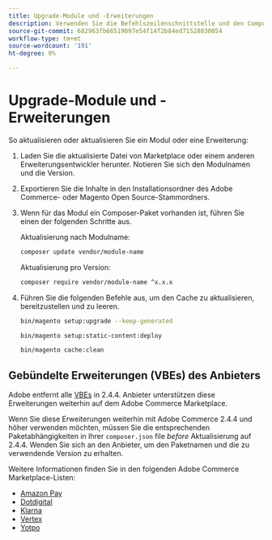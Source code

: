 ```yaml
---
title: Upgrade-Module und -Erweiterungen
description: Verwenden Sie die Befehlszeilenschnittstelle und den Composer, um Adobe Commerce- und Magento Open Source-Module und -Erweiterungen zu aktualisieren.
source-git-commit: 682963fb66519097e54f14f2b84ed71528030054
workflow-type: tm+mt
source-wordcount: '191'
ht-degree: 0%

---
```



# Upgrade-Module und -Erweiterungen

So aktualisieren oder aktualisieren Sie ein Modul oder eine Erweiterung:

1. Laden Sie die aktualisierte Datei von Marketplace oder einem anderen Erweiterungsentwickler herunter. Notieren Sie sich den Modulnamen und die Version.

1. Exportieren Sie die Inhalte in den Installationsordner des Adobe Commerce- oder Magento Open Source-Stammordners.

1. Wenn für das Modul ein Composer-Paket vorhanden ist, führen Sie einen der folgenden Schritte aus.

   Aktualisierung nach Modulname:

   ```bash
   composer update vendor/module-name
   ```

   Aktualisierung pro Version:

   ```bash
   composer require vendor/module-name ^x.x.x
   ```

1. Führen Sie die folgenden Befehle aus, um den Cache zu aktualisieren, bereitzustellen und zu leeren.

   ```bash
   bin/magento setup:upgrade --keep-generated
   ```

   ```bash
   bin/magento setup:static-content:deploy
   ```

   ```bash
   bin/magento cache:clean
   ```

## Gebündelte Erweiterungen (VBEs) des Anbieters

Adobe entfernt alle [VBEs](https://devdocs.magento.com/extensions/vendor/) in 2.4.4. Anbieter unterstützen diese Erweiterungen weiterhin auf dem Adobe Commerce Marketplace.

Wenn Sie diese Erweiterungen weiterhin mit Adobe Commerce 2.4.4 und höher verwenden möchten, müssen Sie die entsprechenden Paketabhängigkeiten in Ihrer `composer.json` file _before_ Aktualisierung auf 2.4.4. Wenden Sie sich an den Anbieter, um den Paketnamen und die zu verwendende Version zu erhalten.

Weitere Informationen finden Sie in den folgenden Adobe Commerce Marketplace-Listen:

- [Amazon Pay](https://marketplace.magento.com/amzn-amazon-pay-magento-2-module.html)
- [Dotdigital](https://marketplace.magento.com/dotdigital-dotdigital-magento2-os-package.html)
- [Klarna](https://marketplace.magento.com/klarna-m2-klarna.html)
- [Vertex](https://marketplace.magento.com/vertexinc-vertex-tax-module.html)
- [Yotpo](https://marketplace.magento.com/yotpo-module-yotpo.html)

